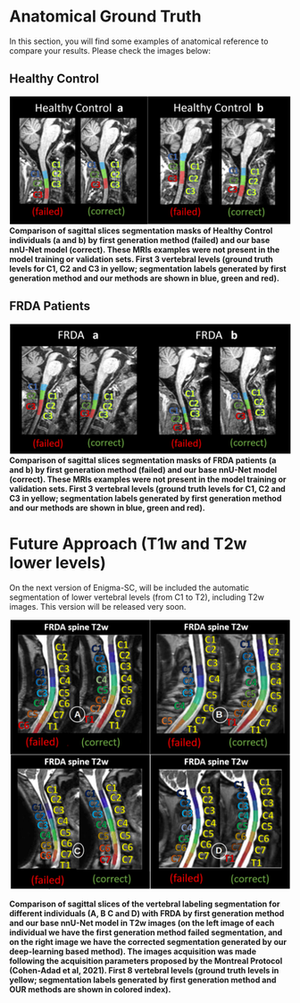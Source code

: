 # Anatomical Ground Truth  

In this section, you will find some examples of anatomical reference to compare your results. Please check the images below:    

## Healthy Control

!["healthy_anatomical"](img/anat1.png)
**Comparison of sagittal slices segmentation masks of Healthy Control individuals (a and b) by first generation method (failed) and our base nnU-Net model (correct). These MRIs examples were not present in the model training or validation sets. First 3 vertebral levels (ground truth levels for C1, C2 and C3 in yellow; segmentation labels generated by first generation method and our methods are shown in blue, green and red).**  

## FRDA Patients  

!["frda_anatomical"](img/anat2.png)  
**Comparison of sagittal slices segmentation masks of FRDA patients (a and b) by first generation method (failed) and our base nnU-Net model (correct). These MRIs examples were not present in the model training or validation sets. First 3 vertebral levels (ground truth levels for C1, C2 and C3 in yellow; segmentation labels generated by first generation method and our methods are shown in blue, green and red).**  


# Future Approach (T1w and T2w lower levels)

On the next version of Enigma-SC, will be included the automatic segmentation of lower vertebral levels (from C1 to T2), including T2w images. This version will be released very soon.  

<p align="center">
  <img src="img/anat3.png" alt="anatomical5">
</p>

**Comparison of sagittal slices of the vertebral labeling segmentation for different individuals (A, B C and D) with FRDA by first generation method and our base nnU-Net model in T2w images (on the left image of each individual we have the first generation method failed segmentation, and on the right image we have the corrected segmentation generated by our deep-learning based method). The images acquisition was made following the acquisition parameters proposed by the Montreal Protocol (Cohen-Adad et al, 2021). First 8 vertebral levels (ground truth levels in yellow; segmentation labels generated by first generation method and OUR methods are shown in colored index).**



